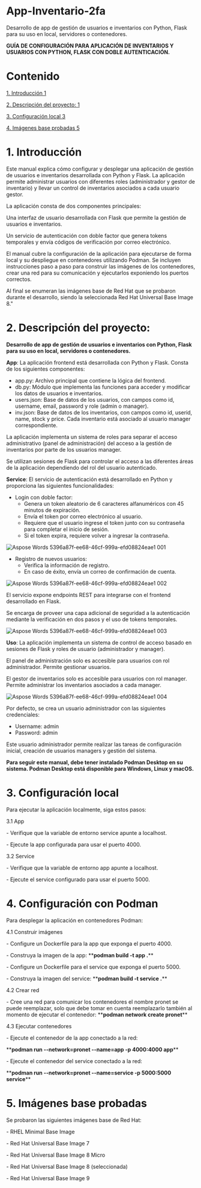 # App-Inventario-2fa
Desarrollo de app de gestión de usuarios e inventarios con Python, Flask para su uso en local, servidores o contenedores.


**GUÍA DE CONFIGURACIÓN PARA APLICACIÓN DE INVENTARIOS Y USUARIOS CON PYTHON, FLASK CON DOBLE AUTENTICACIÓN.**

# Contenido
[1. Introducción	1](#_toc150125309)

[2. Descripción del proyecto:	1](#_toc150125310)

[3. Configuración local	3](#_toc150125311)

[4. Imágenes base probadas	5](#_toc150125312)


# <a name="_toc150125309"></a>1. Introducción
Este manual explica cómo configurar y desplegar una aplicación de gestión de usuarios e inventarios desarrollada con Python y Flask. La aplicación permite administrar usuarios con diferentes roles (administrador y gestor de inventario) y llevar un control de inventarios asociados a cada usuario gestor.

La aplicación consta de dos componentes principales:

Una interfaz de usuario desarrollada con Flask que permite la gestión de usuarios e inventarios.

Un servicio de autenticación con doble factor que genera tokens temporales y envía códigos de verificación por correo electrónico.

El manual cubre la configuración de la aplicación para ejecutarse de forma local y su despliegue en contenedores utilizando Podman. Se incluyen instrucciones paso a paso para construir las imágenes de los contenedores, crear una red para su comunicación y ejecutarlos exponiendo los puertos correctos.

Al final se enumeran las imágenes base de Red Hat que se probaron durante el desarrollo, siendo la seleccionada Red Hat Universal Base Image 8."





# <a name="_toc150125310"></a>2. Descripción del proyecto:
**Desarrollo de app de gestión de usuarios e inventarios con Python, Flask para su uso en local, servidores o contenedores.**

**App**: La aplicación frontend está desarrollada con Python y Flask. Consta de los siguientes componentes:

- app.py: Archivo principal que contiene la lógica del frontend.
- db.py: Módulo que implementa las funciones para acceder y modificar los datos de usuarios e inventarios.
- users.json: Base de datos de los usuarios, con campos como id, username, email, password y role (admin o manager).
- inv.json: Base de datos de los inventarios, con campos como id, userid, name, stock y price. Cada inventario está asociado al usuario manager correspondiente.

La aplicación implementa un sistema de roles para separar el acceso administrativo (panel de administración) del acceso a la gestión de inventarios por parte de los usuarios manager.

Se utilizan sesiones de Flask para controlar el acceso a las diferentes áreas de la aplicación dependiendo del rol del usuario autenticado.

**Service**: El servicio de autenticación está desarrollado en Python y proporciona las siguientes funcionalidades:

- Login con doble factor:
  - Genera un token aleatorio de 6 caracteres alfanuméricos con 45 minutos de expiración.
  - Envía el token por correo electrónico al usuario.
  - Requiere que el usuario ingrese el token junto con su contraseña para completar el inicio de sesión.
  - Si el token expira, requiere volver a ingresar la contraseña.


![Aspose Words 5396a87f-ee68-46cf-999a-efd08824eae1 001](https://github.com/morenoaj/App-Inventario-2fa/assets/63484452/87e777c9-ad48-4cb3-a190-f1e246c3df8a)


- Registro de nuevos usuarios:
  - Verifica la información de registro.
  - En caso de éxito, envía un correo de confirmación de cuenta.

![Aspose Words 5396a87f-ee68-46cf-999a-efd08824eae1 002](https://github.com/morenoaj/App-Inventario-2fa/assets/63484452/dfef86e2-52e7-4881-b72f-deced1c5c61f)

El servicio expone endpoints REST para integrarse con el frontend desarrollado en Flask.

Se encarga de proveer una capa adicional de seguridad a la autenticación mediante la verificación en dos pasos y el uso de tokens temporales.

![Aspose Words 5396a87f-ee68-46cf-999a-efd08824eae1 003](https://github.com/morenoaj/App-Inventario-2fa/assets/63484452/07d24b1c-a305-43c2-b837-86edaa831b66)

**Uso**: La aplicación implementa un sistema de control de acceso basado en sesiones de Flask y roles de usuario (administrador y manager).

El panel de administración solo es accesible para usuarios con rol administrador. Permite gestionar usuarios.

El gestor de inventarios solo es accesible para usuarios con rol manager. Permite administrar los inventarios asociados a cada manager.

![Aspose Words 5396a87f-ee68-46cf-999a-efd08824eae1 004](https://github.com/morenoaj/App-Inventario-2fa/assets/63484452/c19b2e57-a191-4b7b-8d82-de80a9a7da9a)

Por defecto, se crea un usuario administrador con las siguientes credenciales:

- Username: admin
- Password: admin

Este usuario administrador permite realizar las tareas de configuración inicial, creación de usuarios managers y gestión del sistema.

**Para seguir este manual, debe tener instalado Podman Desktop en su sistema. Podman Desktop está disponible para Windows, Linux y macOS.**

# <a name="_toc150125311"></a>3. Configuración local 

Para ejecutar la aplicación localmente, siga estos pasos:

3\.1 App

\- Verifique que la variable de entorno service apunte a localhost.

\- Ejecute la app configurada para usar el puerto 4000.

3\.2 Service  

\- Verifique que la variable de entorno app apunte a localhost. 

\- Ejecute el service configurado para usar el puerto 5000.



# 4\. Configuración con Podman

Para desplegar la aplicación en contenedores Podman:

4\.1 Construir imágenes

\- Configure un Dockerfile para la app que exponga el puerto 4000.

\- Construya la imagen de la app: \*\***podman build -t app .**\*\*

\- Configure un Dockerfile para el service que exponga el puerto 5000.  

\- Construya la imagen del service: \*\***podman build -t service .**\*\*

4\.2 Crear red

\- Cree una red para comunicar los contenedores el nombre pronet se puede reemplazar, solo que debe tomar en cuenta reemplazarlo también al momento de ejecutar el contenedor: \*\***podman network create pronet**\*\*

4\.3 Ejecutar contenedores

\- Ejecute el contenedor de la app conectado a la red:

\*\***podman run --network=pronet --name=app -p 4000:4000 app**\*\*

\- Ejecute el contenedor del service conectado a la red:

\*\***podman run --network=pronet --name=service -p 5000:5000 service**\*\*


# <a name="_toc150125312"></a>5. Imágenes base probadas

Se probaron las siguientes imágenes base de Red Hat:

\- RHEL Minimal Base Image

\- Red Hat Universal Base Image 7  

\- Red Hat Universal Base Image 8 Micro

\- Red Hat Universal Base Image 8 (seleccionada) 

\- Red Hat Universal Base Image 9
